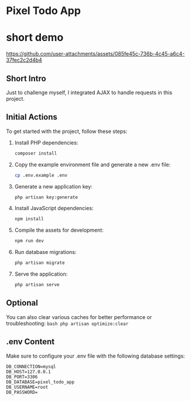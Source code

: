# Pixel Todo App
# short demo

https://github.com/user-attachments/assets/085fe45c-736b-4c45-a6c4-37fec2c2d4b4


## Short Intro

Just to challenge myself, I integrated AJAX to handle requests in this project. 

## Initial Actions

To get started with the project, follow these steps:

1. Install PHP dependencies:
   ```bash
   composer install
   ```

2. Copy the example environment file and generate a new .env file:
    ```bash
    cp .env.example .env
    ```

3. Generate a new application key:
    ```bash
    php artisan key:generate
    ```

4. Install JavaScript dependencies:
    ```bash
    npm install
    ```
    
5. Compile the assets for development:
    ```bash
    npm run dev
    ```
    
6. Run database migrations:
    ```bash
    php artisan migrate
    ```
    
7. Serve the application:
    ```bash
    php artisan serve
    ```

## Optional
You can also clear various caches for better performance or troubleshooting:
    ```bash
    php artisan optimize:clear
    ```

## .env Content
Make sure to configure your .env file with the following database settings:
```
DB_CONNECTION=mysql
DB_HOST=127.0.0.1
DB_PORT=3306
DB_DATABASE=pixel_todo_app
DB_USERNAME=root
DB_PASSWORD=
````
